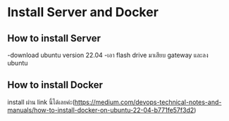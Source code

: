 # Install Server and Docker


## How to install Server
-download ubuntu version 22.04 
-เอา flash drive มาเสียบ gateway และลง ubuntu


## How to install Docker
install ผ่าน link นี้ได้เลยค่ะ(https://medium.com/devops-technical-notes-and-manuals/how-to-install-docker-on-ubuntu-22-04-b771fe57f3d2)



